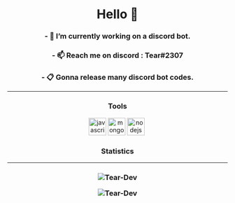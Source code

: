 <h1 align="center">Hello 👋</h1>

<h3 align="center">- 🔭 I’m currently working on <b>a discord bot.</b></h3>
<h3 align="center">- 📫 Reach me on discord : Tear#2307</h3>
<h3 align="center">- 📋 Gonna release many discord bot codes.</h3>

<hr>
<h3 align="center">Tools</h3>
<p align="center"><img src="https://devicons.github.io/devicon/devicon.git/icons/javascript/javascript-original.svg" alt="javascript" width="40" height="40"/> <img src="https://devicons.github.io/devicon/devicon.git/icons/mongodb/mongodb-original-wordmark.svg" alt="mongodb" width="40" height="40"/> <img src="https://devicons.github.io/devicon/devicon.git/icons/nodejs/nodejs-original-wordmark.svg" alt="nodejs" width="40" height="40"/> <img>

<h3 align="center">Statistics</h3>
<hr>

<h3 align="center">
  
![Tear-Dev](https://github-readme-stats.vercel.app/api?username=Tear-Dev&show_icons=true&theme=tokyonight&layout=compact)

![Tear-Dev](https://github-readme-stats.vercel.app/api/top-langs?username=Tear-Dev&show_icons=true&theme=tokyonight&layout=compact)
</h3>

